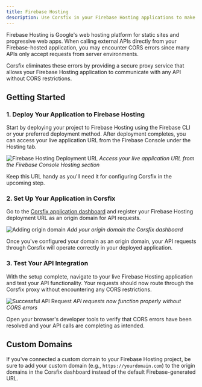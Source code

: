 ```yaml
---
title: Firebase Hosting
description: Use Corsfix in your Firebase Hosting applications to make API requests without CORS errors.
---
```


Firebase Hosting is Google's web hosting platform for static sites and progressive web apps. When calling external APIs directly from your Firebase-hosted application, you may encounter CORS errors since many APIs only accept requests from server environments.

Corsfix eliminates these errors by providing a secure proxy service that allows your Firebase Hosting application to communicate with any API without CORS restrictions.

## Getting Started

### 1. Deploy Your Application to Firebase Hosting

Start by deploying your project to Firebase Hosting using the Firebase CLI or your preferred deployment method. After deployment completes, you can access your live application URL from the Firebase Console under the Hosting tab.

![Firebase Hosting Deployment URL](https://assets.corsfix.com/e7uxkoz.png)
_Access your live application URL from the Firebase Console Hosting section_

Keep this URL handy as you'll need it for configuring Corsfix in the upcoming step.

### 2. Set Up Your Application in Corsfix

Go to the [Corsfix application dashboard](https://app.corsfix.com) and register your Firebase Hosting deployment URL as an origin domain for API requests.

![Adding origin domain](https://assets.corsfix.com/8bna8zej.png)
_Add your origin domain the Corsfix dashboard_

Once you've configured your domain as an origin domain, your API requests through Corsfix will operate correctly in your deployed application.

### 3. Test Your API Integration

With the setup complete, navigate to your live Firebase Hosting application and test your API functionality. Your requests should now route through the Corsfix proxy without encountering any CORS restrictions.

![Successful API Request](https://assets.corsfix.com/pys9md3j.png)
_API requests now function properly without CORS errors_

Open your browser's developer tools to verify that CORS errors have been resolved and your API calls are completing as intended.

## Custom Domains

If you've connected a custom domain to your Firebase Hosting project, be sure to add your custom domain (e.g., `https://yourdomain.com`) to the origin domains in the Corsfix dashboard instead of the default Firebase-generated URL.
